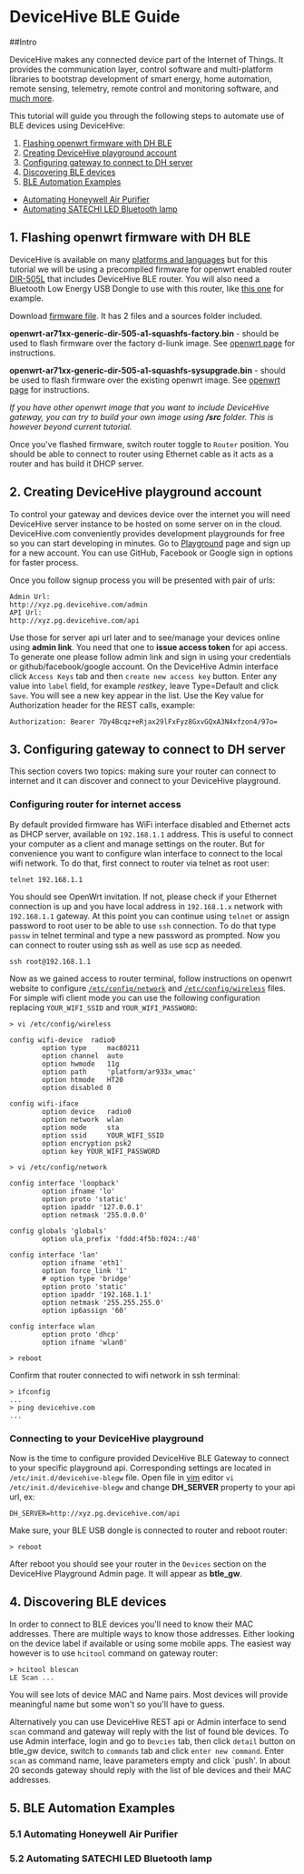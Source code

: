 # DeviceHive BLE Guide
##Intro

DeviceHive makes any connected device part of the Internet of Things. It provides the communication layer, control software and multi-platform libraries to bootstrap development of smart energy, home automation, remote sensing, telemetry, remote control and monitoring software, and [much more](http://devicehive.com). 

This tutorial will guide you through the following steps to automate use of BLE devices using DeviceHive:

1. [Flashing openwrt firmware with DH BLE](#firmware)
2. [Creating DeviceHive playground account](#playground)
3. [Configuring gateway to connect to DH server](#configure)
4. [Discovering BLE devices](#discovery)
5. [BLE Automation Examples](#examples)
  * [Automating Honeywell Air Purifier](#purifier)
  * [Automating SATECHI LED Bluetooth lamp](#bulb)

##  <a name="firmware"></a>1. Flashing openwrt firmware with DH BLE
DeviceHive is available on many [platforms and languages](http://devicehive.com/documentation) but for this tutorial we will be using a precompiled firmware for openwrt enabled router [DIR-505L](http://goo.gl/v0tJG9) that includes DeviceHive BLE router. You will also need a Bluetooth Low Energy USB Dongle to use with this router, like [this one](http://goo.gl/CtnIyd) for example. 

Download [firmware file](https://drive.google.com/file/d/0B9Db_guVlBYjSlpybW1uRUszeE0). It has 2 files and a sources folder included.

**openwrt-ar71xx-generic-dir-505-a1-squashfs-factory.bin** - should be used to flash firmware over the factory d-liunk image. See [openwrt page](http://wiki.openwrt.org/toh/d-link/dir-505#debricking) for instructions.

**openwrt-ar71xx-generic-dir-505-a1-squashfs-sysupgrade.bin** - should be used to flash firmware over the existing openwrt image. See [openwrt page](http://wiki.openwrt.org/doc/howto/generic.sysupgrade) for instructions.

*If you have other openwrt image that you want to include DeviceHive gateway, you can try to build your own image using **/src** folder. This is however beyond current tutorial.*

Once you've flashed firmware, switch router toggle to `Router` position. You should be able to connect to router using Ethernet cable as it acts as a router and has build it DHCP server. 

##  <a name="playground"></a>2. Creating DeviceHive playground account

To control your gateway and devices device over the internet you will need DeviceHive server instance to be hosted on some server on in the cloud. DeviceHive.com conveniently provides development playgrounds for free so you can start developing in minutes. Go to  [Playground](http://devicehive.com/user/register) page and sign up for a new account. You can use GitHub, Facebook or Google sign in options for faster process. 

Once you follow signup process you will be presented with pair of urls:
```
Admin Url: 
http://xyz.pg.devicehive.com/admin
API Url: 
http://xyz.pg.devicehive.com/api
```

Use those for server api url later and to see/manage your devices online using **admin link**. You need that one to **issue access token** for api access. To generate one please follow admin link and sign in using your credentials or github/facebook/google account. 
On the DeviceHive Admin interface click `Access Keys` tab and then `create new access key` button. 
Enter any value into `label` field, for example *restkey*, leave Type=Default  and click `Save`.
You will see a new key appear in the list. Use the Key value for Authorization header for the REST calls, example:
```
Authorization: Bearer 7Dy4Bcqz+eRjax29lFxFyz8GxvGQxA3N4xfzon4/97o=
``` 

##  <a name="configure"></a>3. Configuring gateway to connect to DH server

This section covers two topics: making sure your router can connect to internet and it can discover and connect to your DeviceHive playground.

### Configuring router for internet access

By default provided firmware has WiFi interface disabled and Ethernet acts as DHCP server, available on `192.168.1.1` address. This is useful to connect your computer as a client and manage settings on the router. But for convenience you want to configure wlan interface to connect to the local wifi network.
To do that, first connect  to router via telnet as root user:
```
telnet 192.168.1.1
``` 
You should see OpenWrt invitation. If not, please check if your Ethernet connection is up and you have local address in `192.168.1.x` network with `192.168.1.1` gateway.
At this point you can continue using `telnet` or assign password to root user to be able to use `ssh` connection. To do that type `passw` in telnet terminal and type a new password as prompted.  Now you can connect to router using ssh as well as use scp as needed.
```
ssh root@192.168.1.1
```

Now as we gained access to router terminal, follow instructions on openwrt website to configure [`/etc/config/network`](http://wiki.openwrt.org/doc/uci/network) and [`/etc/config/wireless`](wiki.openwrt.org/doc/uci/wireless) files.
For simple wifi client mode you can use the following configuration replacing `YOUR_WIFI_SSID` and `YOUR_WIFI_PASSWORD`:

`> vi /etc/config/wireless`
```
config wifi-device  radio0
        option type     mac80211
        option channel  auto
        option hwmode   11g
        option path     'platform/ar933x_wmac'
        option htmode   HT20
        option disabled 0

config wifi-iface
        option device   radio0
        option network  wlan
        option mode     sta
        option ssid     YOUR_WIFI_SSID
        option encryption psk2
        option key YOUR_WIFI_PASSWORD
```

`> vi /etc/config/network`

```
config interface 'loopback'
        option ifname 'lo'
        option proto 'static'
        option ipaddr '127.0.0.1'
        option netmask '255.0.0.0'

config globals 'globals'
        option ula_prefix 'fddd:4f5b:f024::/48'

config interface 'lan'
        option ifname 'eth1'
        option force_link '1'
        # option type 'bridge'
        option proto 'static'
        option ipaddr '192.168.1.1'
        option netmask '255.255.255.0'
        option ip6assign '60'

config interface wlan
        option proto 'dhcp'
        option ifname 'wlan0'
```

`> reboot`

Confirm that router connected to wifi network in ssh terminal:
```
> ifconfig
...
> ping devicehive.com
...
```

### Connecting to your DeviceHive playground

Now is the time to configure provided DeviceHive BLE Gateway to connect to your specific playground api. 
Corresponding settings are located in `/etc/init.d/devicehive-blegw` file.
Open file in [vim](http://www.radford.edu/~mhtay/CPSC120/VIM_Editor_Commands.htm) editor `vi /etc/init.d/devicehive-blegw` and change **DH_SERVER** property to your api url, ex:
```
DH_SERVER=http://xyz.pg.devicehive.com/api
```
Make sure, your BLE USB dongle is connected to router and reboot router: 
```
> reboot
```
After reboot you should see your router in the `Devices` section on the DeviceHive Playground Admin page. It will appear as **btle_gw**.

##  <a name="discovery"></a>4. Discovering BLE devices

In order to connect to BLE devices you'll need to know their MAC addresses. There are multiple ways to know those addresses. Either looking on the device label if available or using some mobile apps. The easiest way however is to use `hcitool` command on gateway router: 
```
> hcitool blescan
LE Scan ...
```

You will see lots of device MAC and Name pairs. Most devices will provide meaningful name but some won't so you'll have to guess.


Alternatively you can use DeviceHive REST api or Admin interface to send `scan` command and gateway will reply with the list of found ble devices.
To use Admin interface, login and go to `Devcies` tab, then click `detail` button on btle_gw device, switch to `commands` tab and click `enter new command`. Enter `scan` as command name, leave parameters empty and click `push'. In about 20 seconds gateway should reply with the list of ble devices and their MAC addresses.


##  <a name="examples"></a>5. BLE Automation Examples
### <a name="purifier"></a>5.1 Automating Honeywell Air Purifier
### <a name="bulb"></a>5.2 Automating SATECHI LED Bluetooth lamp
